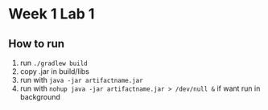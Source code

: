 # Week 1 Lab 1

## How to run
1. run `./gradlew build`
2. copy .jar in build/libs
3. run with `java -jar artifactname.jar`
4. run with `nohup java -jar artifactname.jar > /dev/null &` if want run in background
